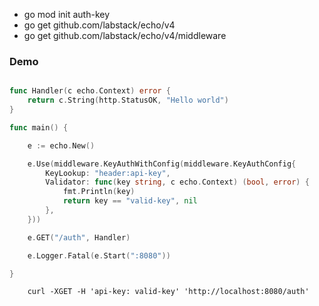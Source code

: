 - go mod init auth-key
- go get github.com/labstack/echo/v4
- go get github.com/labstack/echo/v4/middleware

### Demo

```go

func Handler(c echo.Context) error {
	return c.String(http.StatusOK, "Hello world")
}

func main() {

	e := echo.New()

	e.Use(middleware.KeyAuthWithConfig(middleware.KeyAuthConfig{
		KeyLookup: "header:api-key",
		Validator: func(key string, c echo.Context) (bool, error) {
			fmt.Println(key)
			return key == "valid-key", nil
		},
	}))

	e.GET("/auth", Handler)

	e.Logger.Fatal(e.Start(":8080"))

}

```


		curl -XGET -H 'api-key: valid-key' 'http://localhost:8080/auth'